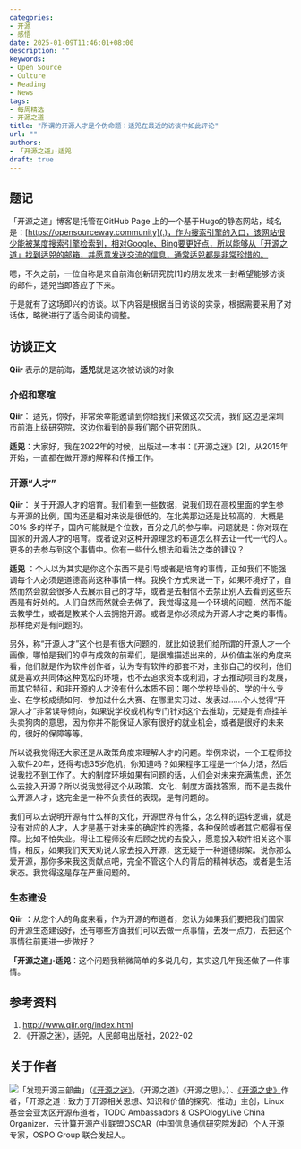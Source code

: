 ```yaml
---
categories:
- 开源
- 感悟
date: 2025-01-09T11:46:01+08:00
description: ""
keywords:
- Open Source
- Culture
- Reading
- News
tags:
- 每周精选
- 开源之道
title: "所谓的开源人才是个伪命题：适兕在最近的访谈中如此评论"
url: ""
authors:
- 「开源之道」·适兕
draft: true
---
```


## 题记

「开源之道」博客是托管在GitHub Page 上的一个基于Hugo的静态网站，域名是：[https://opensourceway.community](.)，作为搜索引擎的入口，该网站很少能被某度搜索引擎检索到，相对Google、Bing要更好点，所以能够从「开源之道」找到适兕的邮箱，并愿意发送交流的信息，通常适兕都是非常珍惜的。

嗯，不久之前，一位自称是来自前海创新研究院[1]的朋友发来一封希望能够访谈的邮件，适兕当即答应了下来。

于是就有了这场即兴的访谈。以下内容是根据当日访谈的实录，根据需要采用了对话体，略微进行了适合阅读的调整。

## 访谈正文

**Qiir** 表示的是前海，**适兕**就是这次被访谈的对象 

### 介绍和寒暄

**Qiir**： 适兕，你好，非常荣幸能邀请到你给我们来做这次交流，我们这边是深圳市前海上级研究院，这边你看到的是我们那个研究团队。

**适兕**：大家好，我在2022年的时候，出版过一本书：《开源之迷》[2]，从2015年开始，一直都在做开源的解释和传播工作。

### 



### 开源“人才”

**Qiir**： 关于开源人才的培育。我们看到一些数据，说我们现在高校里面的学生参与开源的比例，国内还是相对来说是很低的。在北美那边还是比较高的，大概是 30% 多的样子，国内可能就是个位数，百分之几的参与率。问题就是：你对现在国家的开源人才的培育。或者说对这种开源理念的布道怎么样去让一代一代的人。更多的去参与到这个事情中。你有一些什么想法和看法之类的建议？

**适兕** ：个人以为其实是你这个东西不是引导或者是培育的事情，正如我们不能强调每个人必须是道德高尚这种事情一样。我换个方式来说一下，如果环境好了，自然而然会就会很多人去展示自己的才华，或者是去相信不去禁止别人去看到这些东西是有好处的。人们自然而然就会去做了。我觉得这是一个环境的问题，然而不能去教学生，或者是教某个人去拥抱开源。或者是你必须成为开源人才之类的事情。那样绝对是有问题的。

另外，称“开源人才”这个也是有很大问题的，就比如说我们给所谓的开源人才一个画像，哪怕是我们的卓有成效的前辈们，是很难描述出来的，从价值主张的角度来看，他们就是作为软件创作者，认为专有软件的那套不对，主张自己的权利，他们就是喜欢共同体这种宽松的环境，也不去追求资本或利润，才去推动项目的发展，而其它特征，和非开源的人才没有什么本质不同：哪个学校毕业的、学的什么专业、在学校成绩如何、参加过什么大赛、在哪里实习过、发表过......个人觉得“开源人才”非常误导倾向，如果说学校或机构专门针对这个去推动，无疑是有点挂羊头卖狗肉的意思，因为你并不能保证人家有很好的就业机会，或者是很好的未来的，很好的保障等等。

所以说我觉得还大家还是从政策角度来理解人才的问题。举例来说，一个工程师投入软件20年，还得考虑35岁危机，你知道吗？如果程序工程是一个体力活，然后说我找不到工作了。大的制度环境如果有问题的话，人们会对未来充满焦虑，还怎么去投入开源？所以说我觉得这个从政策、文化、制度方面找答案，而不是去找什么开源人才，这完全是一种不负责任的表现，是有问题的。

我们可以去说明开源有什么样的文化，开源世界有什么，怎么样的运转逻辑，就是没有对应的人才，人才是基于对未来的确定性的选择，各种保险或者其它都得有保障。比如不怕失业。得让工程师没有后顾之忧的去投入，愿意投入软件相关这个事情，相反，如果我们天天劝说人家去投入开源，这无疑于一种道德绑架。说你那么爱开源，那你多来我这贡献点吧，完全不管这个人的背后的精神状态，或者是生活状态。我觉得这是存在严重问题的。

### 生态建设

**Qiir** ：从您个人的角度来看，作为开源的布道者，您认为如果我们要把我们国家的开源生态建设好，还有哪些方面我们可以去做一点事情，去发一点力，去把这个事情往前更进一步做好？

**「开源之道」·适兕**：这个问题我稍微简单的多说几句，其实这几年我还做了一件事情。





## 参考资料

1. http://www.qiir.org/index.html
2. 《开源之迷》，适兕，人民邮电出版社，2022-02


## 关于作者

![](/public/kuosi-face-of-os.png)「发现开源三部曲」（[《开源之迷》](posts/book-of-open-source/the-fascinating-of-open-source/)，《开源之道》《开源之思》。）、[《开源之史》](posts/history-of-open-source/summary/)作者，「开源之道：致力于开源相关思想、知识和价值的探究、推动」主创，Linux基金会亚太区开源布道者，TODO Ambassadors & OSPOlogyLive China Organizer，云计算开源产业联盟OSCAR（中国信息通信研究院发起）个人开源专家，OSPO Group 联合发起人。
